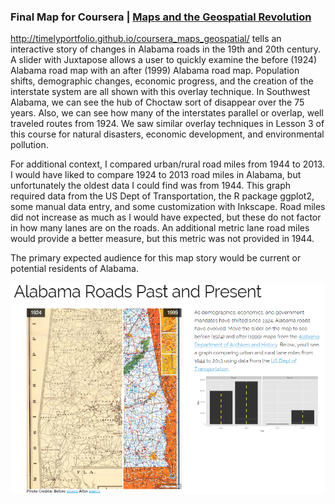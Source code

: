 ### Final Map for Coursera | [Maps and the Geospatial Revolution](https://class.coursera.org/maps-003)

http://timelyportfolio.github.io/coursera_maps_geospatial/ tells an interactive story of changes in Alabama roads in the 19th and 20th century.  A slider with Juxtapose allows a user to quickly examine the before (1924) Alabama road map with an after (1999) Alabama road map.  Population shifts, demographic changes, economic progress, and the creation of the interstate system are all shown with this overlay technique.  In Southwest Alabama, we can see the hub of Choctaw sort of disappear over the 75 years.  Also, we can see how many of the interstates parallel or overlap, well traveled routes from 1924.  We saw similar overlay techniques in Lesson 3 of this course for natural disasters, economic development, and environmental pollution.

For additional context, I compared urban/rural road miles from 1944 to 2013.  I would have liked to compare 1924 to 2013 road miles in Alabama, but unfortunately the oldest data I could find was from 1944.  This graph required data from the US Dept of Transportation, the R package ggplot2, some manual data entry, and some customization with Inkscape.  Road miles did not increase as much as I would have expected, but these do not factor in how many lanes are on the roads.  An additional metric lane road miles would provide a better measure, but this metric was not provided in 1944.

The primary expected audience for this map story would be current or potential residents of Alabama.

<img src = "screenshot.png"></img>
